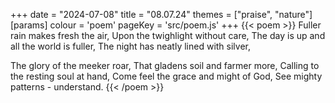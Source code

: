 +++
date = "2024-07-08"
title = "08.07.24"
themes = ["praise", "nature"]
[params]
  colour = 'poem'
  pageKey = 'src/poem.js'
+++
{{< poem >}}
Fuller rain makes fresh the air,
Upon the twighlight without care,
The day is up and all the world is fuller,
The night has neatly lined with silver,

The glory of the meeker roar,
That gladens soil and farmer more,
Calling to the resting soul at hand,
Come feel the grace and might of God,
See mighty patterns - understand.
{{< /poem >}}